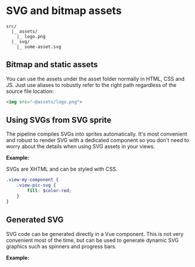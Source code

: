 
# SVG and bitmap assets

```
src/
  |_ assets/
    |_ logo.png
  |_ svg/
    |_ some-asset.svg
```

## Bitmap and static assets

You can use the assets under the asset folder normally in HTML, CSS and JS. Just use aliases to robustly refer to the right path regardless of the source file location:

```html
<img src="~@assets/logo.png">
```

## Using SVGs from SVG sprite

The pipeline compiles SVGs into sprites automatically. It's most convenient and robust to render SVG with a dedicated component so you don't need to worry about the details when using SVG assets in your views.

**Example:** [<pic-svg>](https://github.com/Eiskis/vue-webpack/blob/master/src/vue-components/snippets/PicSvg.vue)

SVGs are XHTML and can be styled with CSS.

```scss
.view-my-component {
	.view-pic-svg {
		fill: $color-red;
	}
}
```

## Generated SVG

SVG code can be generated directly in a Vue component. This is not very convenient most of the time, but can be used to generate dynamic SVG graphics such as spinners and progress bars.

**Example:** [<spinner>](https://github.com/Eiskis/vue-webpack/blob/master/src/vue-components/snippets/Spinner.vue)
